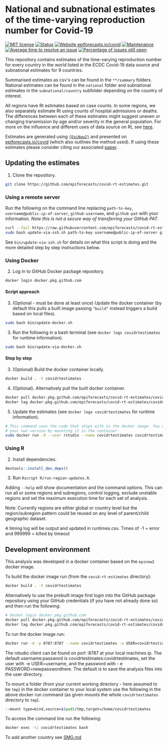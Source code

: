 
# National and subnational estimates of the time-varying reproduction number for Covid-19

[![MIT license](https://img.shields.io/badge/License-MIT-blue.svg)](https://lbesson.mit-license.org/) [![Status](https://img.shields.io/badge/Status-csv-yellow.svg)](https://github.com/epiforecasts/covid-rt-estimates/blob/master/status.csv) [![Website epiforecasts.io/covid](https://img.shields.io/website-up-down-green-red/https/epiforecasts.io/covid/)](https://epiforecasts.io/covid/) [![Maintenance](https://img.shields.io/badge/Maintained%3F-yes-green.svg)](https://GitHub.com/epiforecasts/covid-rt-estimates/graphs/commit-activity) [![Average time to resolve an issue](http://isitmaintained.com/badge/resolution/epiforecasts/covid-rt-estimates.svg)](http://isitmaintained.com/project/epiforecasts/covid-rt-estimates "Average time to resolve an issue") [![Percentage of issues still open](http://isitmaintained.com/badge/open/epiforecasts/covid-rt-estimates.svg)](http://isitmaintained.com/project/epiforecasts/covid-rt-estimates "Percentage of issues still open")

This repository contains estimates of the time-varying reproduction number for every country in the world listed in the ECDC Covid-19 data source and subnational estimates for 9 countries. 

Summarised estimates as csv's can be found in the `**/summary` folders. National estimates can be found in the `national` folder and subnational estimates in the `subnational/country` subfolder depending on the country of interest. 

All regions have Rt estimates based on case counts. In some regions, we also separately estimate Rt using counts of hospital admissions or deaths. The differences between each of these estimates might suggest uneven or changing transmission by age and/or severity in the general population. For more on the influence and different uses of data source on Rt, see [here](https://github.com/epiforecasts/rt-comparison-uk-public).

Estimates are generated using [`{EpiNow2}`](https://epiforecasts.io/EpiNow2/) and presented on [epiforecasts.io/covid](https://epiforecasts.io/covid) (which also outlines the method used). If using these estimates please consider citing our associated [paper](https://wellcomeopenresearch.org/articles/5-112).

## Updating the estimates

1. Clone the repository.

```bash
git clone https://github.com/epiforecasts/covid-rt-estimates.git
```

### Using a remote server

Run the following on the command line replacing `path-to-key`, `username@public-ip-of-server`, `github-username`, and `github-pat` with your information. *Note this is not a secure way of transferring your GitHub PAT.*

```bash
curl --fail https://raw.githubusercontent.com/epiforecasts/covid-rt-estimates/master/bin/update-via-ssh.sh > update-via-ssh.sh
sudo bash update-via-ssh.sh path-to-key username@public-ip-of-server github-username github-pat
```

See `bin/update-via-ssh.sh` for details on what this script is doing and the more detailed step by step instructions below.

### Using Docker

2. Log in to GitHub Docker package repository.

```bash
docker login docker.pkg.github.com
```

#### Script approach


3. (Optional - must be done at least once) Update the docker container (by default this pulls a built image passing `"build"` instead triggers a build based on local files).

```bash
sudo bash bin/update-docker.sh
```

3. Run the following in a bash terminal (see `docker logs covidrtestimates` for runtime information).

```bash
sudo bash bin/update-via-docker.sh
```

#### Step by step


3. (Optional) Build the docker container locally.

```bash
docker build . -t covidrtestimates
```

4. (Optional). Alternatively pull the built docker container.

```bash
docker pull docker.pkg.github.com/epiforecasts/covid-rt-estimates/covidrtestimates:latest
docker tag docker.pkg.github.com/epiforecasts/covid-rt-estimates/covidrtestimates:latest covidrtestimates
```

5. Update the estimates (see `docker logs covidrtestimates` for runtime information).

```bash
# This command uses the code that ships with in the docker image. You can use
# your own version by mounting it in the container
sudo docker run -d --user rstudio --name covidrtestimates covidrtestimates /bin/bash bin/update-estimates.sh
```


### Using R

2. Install dependencies.

```r
devtools::install_dev_deps()
```

3.  Run `Rscript R/run-region-updates.R`. 

   Adding `--help` will show documentation and the command options. This can run all or some regions and subregions, control logging, exclude unstable regions and set the maximum execution time for each set of analysis.
   
   Note: Currently regions are either global or country level but the region/subregion pattern could be reused on any level of parent/child geographic dataset.
   
   A timing log will be output and updated in runtimes.csv. Times of -1 = error and 999999 = killed by timeout

## Development environment

This analysis was developed in a docker container based on the `epinow2` docker image.

To build the docker image run (from the `covid-rt-estimates` directory):

``` bash
docker build . -t covidrtestimates
```

Alternatively to use the prebuilt image first login into the GitHub package repository using your GitHub credentials (if you have not already done so) and then run the following:

```bash
# docker login docker.pkg.github.com
docker pull docker.pkg.github.com/epiforecasts/covid-rt-estimates/covidrtestimates:latest
docker tag docker.pkg.github.com/epiforecasts/covid-rt-estimates/covidrtestimates:latest covidrtestimates
```
To run the docker image run:

``` bash
docker run -d -p 8787:8787 --name covidrtestimates -e USER=covidrtestimates -e PASSWORD=covidrtestimates covidrtestimates
```

The rstudio client can be found on port :8787 at your local machines ip.
The default username:password is covidrtestimates:covidrtestimates, set the user with -e
USER=username, and the password with - e PASSWORD=newpasswordhere. The
default is to save the analysis files into the user directory.

To mount a folder (from your current working directory - here assumed to
be `tmp`) in the docker container to your local system use the following
in the above docker run command (as given mounts the whole `covidrtestimates`
directory to `tmp`).

``` bash
--mount type=bind,source=$(pwd)/tmp,target=/home/covidrtestimates
```

To access the command line run the following:

``` bash
docker exec -ti covidrtestimates bash
```
To add another country see [SMG.md](./SMG.md)
